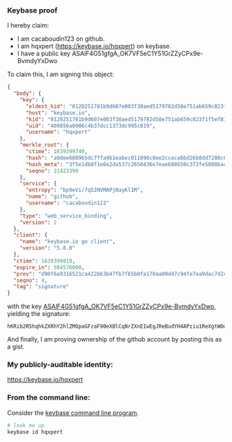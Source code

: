 ### Keybase proof

I hereby claim:

  * I am cacaboudin123 on github.
  * I am hqxpert (https://keybase.io/hqxpert) on keybase.
  * I have a public key ASAlF4G51gfgA_OK7VF5eC1Y51GrZZyCPx9e-BvmdyYxDwo

To claim this, I am signing this object:

```json
{
  "body": {
    "key": {
      "eldest_kid": "0120251781b9d607e003f38aed5179782d58e751ab659c823f1f5ef81be67726310f0a",
      "host": "keybase.io",
      "kid": "0120251781b9d607e003f38aed5179782d58e751ab659c823f1f5ef81be67726310f0a",
      "uid": "409856a0906c4b37dcc1373dc995c019",
      "username": "hqxpert"
    },
    "merkle_root": {
      "ctime": 1639399740,
      "hash": "a9dee688965dc7ffa9b1eabec011896c8ee2ccecabbd26b8dd7280c07df2971637a18b2d432f9580fa49880578720ee575c17cccbf34963f628f64c140c89057",
      "hash_meta": "3f5e1db8f1e6e2da537c2650436e7eae688650c372fe5808bace7b3d72a48da7",
      "seqno": 21423399
    },
    "service": {
      "entropy": "bp9eVi/7q52NVMAPjNayKl1M",
      "name": "github",
      "username": "cacaboudin123"
    },
    "type": "web_service_binding",
    "version": 2
  },
  "client": {
    "name": "keybase.io go client",
    "version": "5.8.0"
  },
  "ctime": 1639399819,
  "expire_in": 504576000,
  "prev": "d90f6a9316521ca422b63b47fb7f65b0fa170aa00d47c94fe7ea9dac7d2c4b74",
  "seqno": 4,
  "tag": "signature"
}
```

with the key [ASAlF4G51gfgA_OK7VF5eC1Y51GrZZyCPx9e-BvmdyYxDwo](https://keybase.io/hqxpert), yielding the signature:

```
hKRib2R5hqhkZXRhY2hlZMOpaGFzaF90eXBlCqNrZXnEIwEgJReBudYH4APziu1ReXgtWOdRq2Wcgj8fXvgb5ncmMQ8Kp3BheWxvYWTESpcCBMQg2Q9qkxZSHKQitjtH+39lsPoXCqANR8lP5+qdrH0sS3TEINPqnE94h/prmlFSC2YQEkP99SKSpywBG8+O7TkyaMY9AgHCo3NpZ8RAbe2V2YcQMkmzDmmEEI6hdXaWD6pdy8zqjLqs/oBKr3bbfGnWVjT/oMdpi4p/nl4oT822v7x+zRNpV/VsxuzVDahzaWdfdHlwZSCkaGFzaIKkdHlwZQildmFsdWXEIFPq72D98A0vvvuf5QCLGvj1DsFAWxkMlnpuUM2XrQE2o3RhZ80CAqd2ZXJzaW9uAQ==

```

And finally, I am proving ownership of the github account by posting this as a gist.

### My publicly-auditable identity:

https://keybase.io/hqxpert

### From the command line:

Consider the [keybase command line program](https://keybase.io/download).

```bash
# look me up
keybase id hqxpert
```
